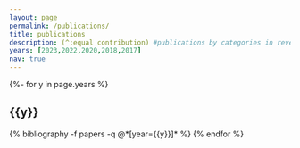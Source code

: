 ```yaml
---
layout: page
permalink: /publications/
title: publications
description: (^:equal contribution) #publications by categories in reversed chronological order. generated by jekyll-scholar.
years: [2023,2022,2020,2018,2017]
nav: true
---
```

<!-- _pages/publications.md -->
<div class="publications">

{%- for y in page.years %}
  <h2 class="year">{{y}}</h2>
  {% bibliography -f papers -q @*[year={{y}}]* %}
{% endfor %}

</div>
